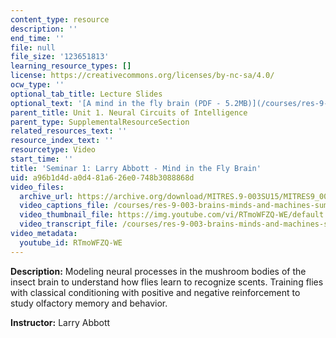 ```yaml
---
content_type: resource
description: ''
end_time: ''
file: null
file_size: '123651813'
learning_resource_types: []
license: https://creativecommons.org/licenses/by-nc-sa/4.0/
ocw_type: ''
optional_tab_title: Lecture Slides
optional_text: '[A mind in the fly brain (PDF - 5.2MB)](/courses/res-9-003-brains-minds-and-machines-summer-course-summer-2015/resources/mitres_9_003sum15_sem1)'
parent_title: Unit 1. Neural Circuits of Intelligence
parent_type: SupplementalResourceSection
related_resources_text: ''
resource_index_text: ''
resourcetype: Video
start_time: ''
title: 'Seminar 1: Larry Abbott - Mind in the Fly Brain'
uid: a96b1d4d-a0d4-81a6-26e0-748b3088868d
video_files:
  archive_url: https://archive.org/download/MITRES.9-003SU15/MITRES9_003SU15_Seminar_1_300k.mp4
  video_captions_file: /courses/res-9-003-brains-minds-and-machines-summer-course-summer-2015/7c3232cfeaad5b3fa8d4f5883d5aff58_RTmoWFZQ-WE.vtt
  video_thumbnail_file: https://img.youtube.com/vi/RTmoWFZQ-WE/default.jpg
  video_transcript_file: /courses/res-9-003-brains-minds-and-machines-summer-course-summer-2015/1dd7e388a141a04fccd2b61fd601a9ac_RTmoWFZQ-WE.pdf
video_metadata:
  youtube_id: RTmoWFZQ-WE
---
```


**Description:** Modeling neural processes in the mushroom bodies of the insect brain to understand how flies learn to recognize scents. Training flies with classical conditioning with positive and negative reinforcement to study olfactory memory and behavior.

**Instructor:** Larry Abbott

